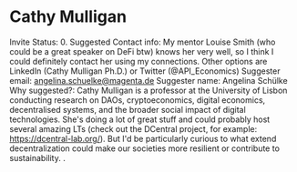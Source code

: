 # Cathy Mulligan

Invite Status: 0. Suggested
Contact info: My mentor Louise Smith (who could be a great speaker on DeFi btw) knows her very well, so I think I could definitely contact her using my connections. Other options are LinkedIn (Cathy Mulligan Ph.D.) or Twitter (@API_Economics) 
Suggester email: angelina.schuelke@magenta.de
Suggester name: Angelina Schülke 
Why suggested?: Cathy Mulligan is a professor at the University of Lisbon conducting research on DAOs, cryptoeconomics, digital economics, decentralised systems, and the broader social impact of digital technologies. 
She's doing a lot of great stuff and could probably host several amazing LTs (check out the DCentral project, for example: https://dcentral-lab.org/). But I'd be particularly curious to what extend decentralization could make our societies more resilient or contribute to sustainability. .